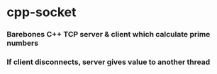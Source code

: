 # cpp-socket
### Barebones C++ TCP server & client which calculate prime numbers
### If client disconnects, server gives value to another thread 
